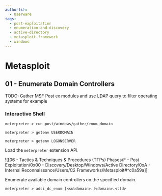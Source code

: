 ```yaml
---
author(s):
  - Userware
tags:
  - post-exploitation
  - enumeration-and-discovery
  - active-directory
  - metasploit-framework
  - windows
---
```

# Metasploit

## 01 - Enumerate Domain Controllers

TODO: Gather MSF Post ex modules and use LDAP query to filter operating systems for example

### Interactive Shell

```
meterpreter > run post/windows/gather/enum_domain

meterpreter > getenv USERDOMAIN

meterpreter > getenv LOGONSERVER
```

Load the `meterpreter` extension API.

![[06 - Tactics & Techniques & Procedures (TTPs) Phases/F - Post Exploitation/0x00 - Discovery/Desktop/Windows/Active Directory/0xA - Internal Reconnaissance/Users/C2 Frameworks/Metasploit#^c0a59a]]

Enumerate available domain controllers on the specified domain.

```
meterpreter > adsi_dc_enum [<subdomain>.]<domain>.<tld>
```